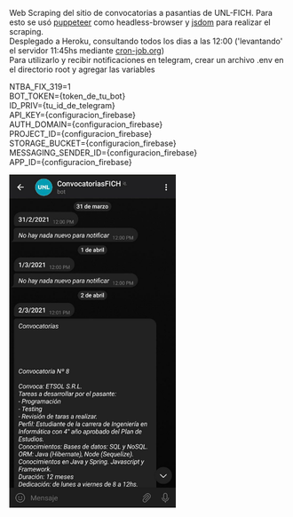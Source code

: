 Web Scraping del sitio de convocatorias a pasantias de UNL-FICH. Para esto se usó [puppeteer](https://www.npmjs.com/package/puppeteer) como headless-browser y [jsdom](https://www.npmjs.com/package/jsdom) para realizar el scraping.<br>
Desplegado a Heroku, consultando todos los dias a las 12:00 ('levantando' el servidor 11:45hs mediante [cron-job.org](https://cron-job.org/en/))<br>
Para utilizarlo y recibir notificaciones en telegram, crear un archivo .env en el directorio root y agregar las variables

NTBA_FIX_319=1<br>
BOT_TOKEN={token_de_tu_bot}<br>
ID_PRIV={tu_id_de_telegram}<br>
API_KEY={configuracion_firebase}<br>
AUTH_DOMAIN={configuracion_firebase}<br>
PROJECT_ID={configuracion_firebase}<br>
STORAGE_BUCKET={configuracion_firebase}<br>
MESSAGING_SENDER_ID={configuracion_firebase}<br>
APP_ID={configuracion_firebase}<br>

<img src="./imagenes/screenshot01.jpg" width="300" height="600">
